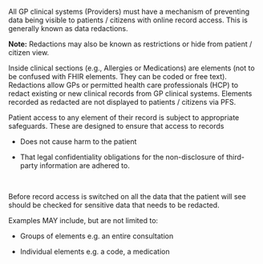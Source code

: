 All GP clinical systems (Providers) must have a mechanism of preventing data being visible to patients / citizens with online record access. This is generally known as data redactions.

<div class="alert alert-info nhsd-t-body" role="alert">
<i class="fa fa-info-circle"></i> <b>Note:</b> Redactions may also be known as restrictions or hide from patient / citizen view.
</div>

Inside clinical sections (e.g., Allergies or Medications) are elements (not to be confused with FHIR elements. They can be coded or free text). Redactions allow GPs or permitted health care professionals (HCP) to redact existing or new clinical records from GP clinical systems. Elements recorded as redacted are not displayed to patients / citizens via PFS. 

Patient access to any element of their record is subject to appropriate safeguards. These are designed to ensure that access to records 

- Does not cause harm to the patient

- That legal confidentiality obligations for the non-disclosure of third-party information are adhered to. 

<br/>

Before record access is switched on all the data that the patient will see should be checked for sensitive data that needs to be redacted. 

Examples MAY include, but are not limited to:

- Groups of elements e.g. an entire consultation

- Individual elements e.g. a code, a medication

